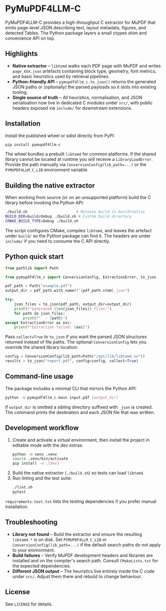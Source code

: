# PyMuPDF4LLM-C

PyMuPDF4LLM-C provides a high-throughput C extractor for MuPDF that emits
page-level JSON describing text, layout metadata, figures, and detected
Tables. The Python package layers a small ctypes shim and convenience API on
top.

## Highlights

- **Native extractor** – `libtomd` walks each PDF page with MuPDF and writes
  `page_XXX.json` artefacts containing block type, geometry, font metrics, and
  basic heuristics used by retrieval pipelines.
- **Python-friendly API** – `pymupdf4llm_c.to_json()` returns the generated
  JSON paths or (optionally) the parsed payloads so it slots into existing
  tooling.
- **Single source of truth** – All heuristics, normalisation, and JSON
  serialisation now live in dedicated C modules under `src/`, with public
  headers exposed via `include/` for downstream extensions.

## Installation

Install the published wheel or sdist directly from PyPI:

```bash
pip install pymupdf4llm-c
```

The wheel bundles a prebuilt `libtomd` for common platforms. If the shared
library cannot be located at runtime you will receive a `LibraryLoadError`.
Provide the path manually via `ConversionConfig(lib_path=...)` or the
`PYMUPDF4LLM_C_LIB` environment variable.

## Building the native extractor

When working from source (or on an unsupported platform) build the C library
before invoking the Python API:

```bash
./build.sh                      # Release build in build/native
BUILD_DIR=build/debug ./build.sh # Custom build directory
CMAKE_BUILD_TYPE=Debug ./build.sh
```

The script configures CMake, compiles `libtomd`, and leaves the artefact under
`build/` so the Python package can find it. The headers are under `include/`
if you need to consume the C API directly.

## Python quick start

```python
from pathlib import Path

from pymupdf4llm_c import ConversionConfig, ExtractionError, to_json

pdf_path = Path("example.pdf")
output_dir = pdf_path.with_name(f"{pdf_path.stem}_json")

try:
    json_files = to_json(pdf_path, output_dir=output_dir)
    print(f"Generated {len(json_files)} files:")
    for path in json_files:
        print(f"  - {path}")
except ExtractionError as exc:
    print(f"Extraction failed: {exc}")
```

Pass `collect=True` to `to_json` if you want the parsed JSON structures
returned instead of file paths. The optional `ConversionConfig` lets you
override the shared library location:

```python
config = ConversionConfig(lib_path=Path("/opt/lib/libtomd.so"))
results = to_json("report.pdf", config=config, collect=True)
```

## Command-line usage

The package includes a minimal CLI that mirrors the Python API:

```bash
python -m pymupdf4llm_c.main input.pdf [output_dir]
```

If `output_dir` is omitted a sibling directory suffixed with `_json` is
created. The command prints the destination and each JSON file that was
written.

## Development workflow

1. Create and activate a virtual environment, then install the project in
   editable mode with the dev extras:
   ```bash
   python -m venv .venv
   source .venv/bin/activate
   pip install -e .[dev]
   ```
2. Build the native extractor (`./build.sh`) so tests can load `libtomd`.
3. Run linting and the test suite:
   ```bash
   ./lint.sh
   pytest
   ```

`requirements-test.txt` lists the testing dependencies if you prefer manual
installation.

## Troubleshooting

- **Library not found** – Build the extractor and ensure the resulting
  `libtomd.*` is on disk. Set `PYMUPDF4LLM_C_LIB` or
  `ConversionConfig(lib_path=...)` if the default search paths do not apply to
  your environment.
- **Build failures** – Verify MuPDF development headers and libraries are
  installed and on the compiler's search path. Consult `CMakeLists.txt` for the
  expected dependencies.
- **Different JSON output** – The heuristics live entirely inside the C code
  under `src/`. Adjust them there and rebuild to change behaviour.

## License

See `LICENSE` for details.
